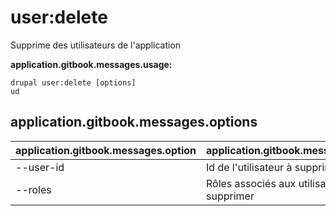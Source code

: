 # user:delete
Supprime des utilisateurs de l'application

**application.gitbook.messages.usage:**
```
drupal user:delete [options]
ud
```

## application.gitbook.messages.options
application.gitbook.messages.option | application.gitbook.messages.details
-------|-------------
--user-id | Id de l'utilisateur à supprimer
--roles | Rôles associés aux utilisateurs à supprimer
